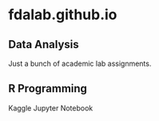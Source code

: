# fdalab.github.io
Data Analysis
--------------
Just a bunch of academic lab assignments.

R Programming
--------------
Kaggle
Jupyter Notebook
